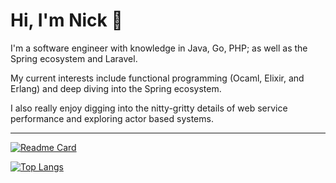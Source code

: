 # Hi, I'm Nick 👋

I'm a software engineer with knowledge in Java, Go, PHP; as well as the Spring ecosystem and Laravel.
  
My current interests include functional programming (Ocaml, Elixir, and Erlang) and deep diving into the Spring ecosystem.

I also really enjoy digging into the nitty-gritty details of web service performance and exploring actor based systems.

---

[![Readme Card](https://github-readme-stats.vercel.app/api?username=nicklatch&show_icons=true&theme=onedark&rank_icon=github&hide=stars&card_width=475)](https://github.com/nicklatch/github-readme-stats)

[![Top Langs](https://github-readme-stats.vercel.app/api/top-langs/?username=nicklatch&show_icons=true&theme=onedark&card_width=475)](https://github.com/anuraghazra/github-readme-stats)
